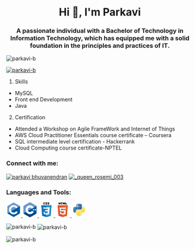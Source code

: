 <h1 align="center">Hi 👋, I'm Parkavi</h1>
<h3 align="center">A passionate individual with a Bachelor of Technology in Information Technology, which has equipped me with a solid foundation in the principles and practices of IT.</h3>

<p align="left"> <img src="https://komarev.com/ghpvc/?username=parkavi-b&label=Profile%20views&color=0e75b6&style=flat" alt="parkavi-b" /> </p>

<p align="left"> <a href="https://github.com/ryo-ma/github-profile-trophy"><img src="https://github-profile-trophy.vercel.app/?username=parkavi-b" alt="parkavi-b" /></a> </p>

1. Skills
   
- MySQL
- Front end Development
- Java

2. Certification

- Attended a Workshop on Agile FrameWork and Internet of Things
- AWS Cloud Practitioner Essentials course certificate – Coursera
- SQL intermediate level certification - Hackerrank
- Cloud Computing course certificate-NPTEL

<h3 align="left">Connect with me:</h3>
<p align="left">
<a href="https://linkedin.com/in/parkavi bhuvanendran" target="blank"><img align="center" src="https://raw.githubusercontent.com/rahuldkjain/github-profile-readme-generator/master/src/images/icons/Social/linked-in-alt.svg" alt="parkavi bhuvanendran" height="30" width="40" /></a>
<a href="https://instagram.com/_queen_rosemi_003" target="blank"><img align="center" src="https://raw.githubusercontent.com/rahuldkjain/github-profile-readme-generator/master/src/images/icons/Social/instagram.svg" alt="_queen_rosemi_003" height="30" width="40" /></a>
</p>

<h3 align="left">Languages and Tools:</h3>
<p align="left"> <a href="https://www.cprogramming.com/" target="_blank" rel="noreferrer"> <img src="https://raw.githubusercontent.com/devicons/devicon/master/icons/c/c-original.svg" alt="c" width="40" height="40"/> </a> <a href="https://www.w3schools.com/cpp/" target="_blank" rel="noreferrer"> <img src="https://raw.githubusercontent.com/devicons/devicon/master/icons/cplusplus/cplusplus-original.svg" alt="cplusplus" width="40" height="40"/> </a> <a href="https://www.w3schools.com/css/" target="_blank" rel="noreferrer"> <img src="https://raw.githubusercontent.com/devicons/devicon/master/icons/css3/css3-original-wordmark.svg" alt="css3" width="40" height="40"/> </a> <a href="https://www.w3.org/html/" target="_blank" rel="noreferrer"> <img src="https://raw.githubusercontent.com/devicons/devicon/master/icons/html5/html5-original-wordmark.svg" alt="html5" width="40" height="40"/> </a> <a href="https://www.python.org" target="_blank" rel="noreferrer"> <img src="https://raw.githubusercontent.com/devicons/devicon/master/icons/python/python-original.svg" alt="python" width="40" height="40"/> </a> </p>

<p><img align="left" src="https://github-readme-stats.vercel.app/api/top-langs?username=parkavi-b&show_icons=true&locale=en&layout=compact" alt="parkavi-b" /></p>

<p>&nbsp;<img align="center" src="https://github-readme-stats.vercel.app/api?username=parkavi-b&show_icons=true&locale=en" alt="parkavi-b" /></p>

<p><img align="center" src="https://github-readme-streak-stats.herokuapp.com/?user=parkavi-b&" alt="parkavi-b" /></p>
